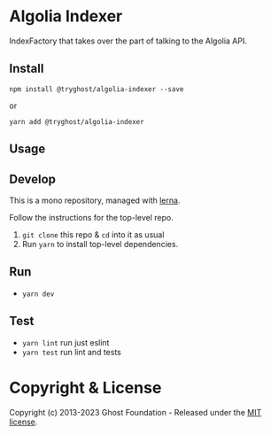 # Algolia Indexer

IndexFactory that takes over the part of talking to the Algolia API.

## Install

`npm install @tryghost/algolia-indexer --save`

or

`yarn add @tryghost/algolia-indexer`


## Usage


## Develop

This is a mono repository, managed with [lerna](https://lernajs.io/).

Follow the instructions for the top-level repo.
1. `git clone` this repo & `cd` into it as usual
2. Run `yarn` to install top-level dependencies.


## Run

- `yarn dev`


## Test

- `yarn lint` run just eslint
- `yarn test` run lint and tests




# Copyright & License

Copyright (c) 2013-2023 Ghost Foundation - Released under the [MIT license](LICENSE).
